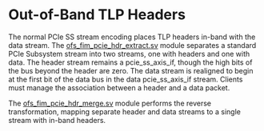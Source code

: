# Out-of-Band TLP Headers

The normal PCIe SS stream encoding places TLP headers in-band with the data stream. The [ofs\_fim\_pcie\_hdr\_extract.sv](ofs_fim_pcie_hdr_extract.sv) module separates a standard PCIe Subsystem stream into two streams, one with headers and one with data. The header stream remains a pcie\_ss\_axis\_if, though the high bits of the bus beyond the header are zero. The data stream is realigned to begin at the first bit of the data bus in the data pcie\_ss\_axis\_if stream. Clients must manage the association between a header and a data packet.

The [ofs\_fim\_pcie\_hdr\_merge.sv](ofs_fim_pcie_hdr_merge.sv) module performs the reverse transformation, mapping separate header and data streams to a single stream with in-band headers.
